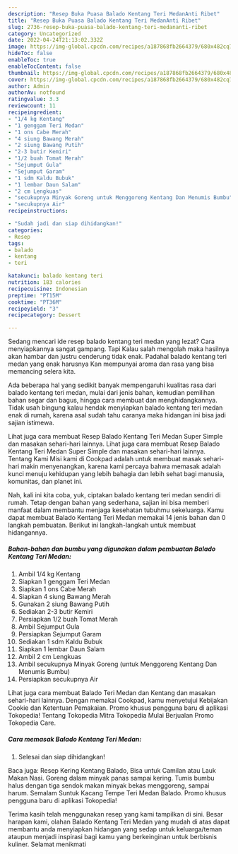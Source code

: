 ```yaml
---
description: "Resep Buka Puasa Balado Kentang Teri MedanAnti Ribet"
title: "Resep Buka Puasa Balado Kentang Teri MedanAnti Ribet"
slug: 2736-resep-buka-puasa-balado-kentang-teri-medananti-ribet
category: Uncategorized
date: 2022-04-24T21:13:02.332Z
image: https://img-global.cpcdn.com/recipes/a187868fb2664379/680x482cq70/balado-kentang-teri-medan-foto-resep-utama.jpg
hideToc: false
enableToc: true
enableTocContent: false
thumbnail: https://img-global.cpcdn.com/recipes/a187868fb2664379/680x482cq70/balado-kentang-teri-medan-foto-resep-utama.jpg
cover: https://img-global.cpcdn.com/recipes/a187868fb2664379/680x482cq70/balado-kentang-teri-medan-foto-resep-utama.jpg
author: Admin
authorAv: notfound
ratingvalue: 3.3
reviewcount: 11
recipeingredient:
- "1/4 kg Kentang"
- "1 genggam Teri Medan"
- "1 ons Cabe Merah"
- "4 siung Bawang Merah"
- "2 siung Bawang Putih"
- "2-3 butir Kemiri"
- "1/2 buah Tomat Merah"
- "Sejumput Gula"
- "Sejumput Garam"
- "1 sdm Kaldu Bubuk"
- "1 lembar Daun Salam"
- "2 cm Lengkuas"
- "secukupnya Minyak Goreng untuk Menggoreng Kentang Dan Menumis Bumbu"
- "secukupnya Air"
recipeinstructions:

- "Sudah jadi dan siap dihidangkan!"
categories:
- Resep
tags:
- balado
- kentang
- teri

katakunci: balado kentang teri 
nutrition: 183 calories
recipecuisine: Indonesian
preptime: "PT15M"
cooktime: "PT36M"
recipeyield: "3"
recipecategory: Dessert

---
```



Sedang mencari ide resep balado kentang teri medan yang lezat? Cara menyiapkannya sangat gampang. Tapi Kalau salah mengolah maka hasilnya akan hambar dan justru cenderung tidak enak. Padahal balado kentang teri medan yang enak harusnya Kan mempunyai aroma dan rasa yang bisa memancing selera kita.


Ada beberapa hal yang sedikit banyak mempengaruhi kualitas rasa dari balado kentang teri medan, mulai dari jenis bahan, kemudian pemilihan bahan segar dan bagus, hingga cara membuat dan menghidangkannya. Tidak usah bingung kalau hendak menyiapkan balado kentang teri medan enak di rumah, karena asal sudah tahu caranya maka hidangan ini bisa jadi sajian istimewa.

Lihat juga cara membuat Resep Balado Kentang Teri Medan Super Simple dan masakan sehari-hari lainnya. Lihat juga cara membuat Resep Balado Kentang Teri Medan Super Simple dan masakan sehari-hari lainnya. Tentang Kami Misi kami di Cookpad adalah untuk membuat masak sehari-hari makin menyenangkan, karena kami percaya bahwa memasak adalah kunci menuju kehidupan yang lebih bahagia dan lebih sehat bagi manusia, komunitas, dan planet ini.


Nah, kali ini kita coba, yuk, ciptakan balado kentang teri medan sendiri di rumah. Tetap dengan bahan yang sederhana, sajian ini bisa memberi manfaat dalam membantu menjaga kesehatan tubuhmu sekeluarga. Kamu dapat membuat Balado Kentang Teri Medan memakai 14 jenis bahan dan 0 langkah pembuatan. Berikut ini langkah-langkah untuk membuat hidangannya.

<!--inarticleads1-->

##### Bahan-bahan dan bumbu yang digunakan dalam pembuatan Balado Kentang Teri Medan:

1. Ambil 1/4 kg Kentang
1. Siapkan 1 genggam Teri Medan
1. Siapkan 1 ons Cabe Merah
1. Siapkan 4 siung Bawang Merah
1. Gunakan 2 siung Bawang Putih
1. Sediakan 2-3 butir Kemiri
1. Persiapkan 1/2 buah Tomat Merah
1. Ambil Sejumput Gula
1. Persiapkan Sejumput Garam
1. Sediakan 1 sdm Kaldu Bubuk
1. Siapkan 1 lembar Daun Salam
1. Ambil 2 cm Lengkuas
1. Ambil secukupnya Minyak Goreng (untuk Menggoreng Kentang Dan Menumis Bumbu)
1. Persiapkan secukupnya Air


Lihat juga cara membuat Balado Teri Medan dan Kentang dan masakan sehari-hari lainnya. Dengan memakai Cookpad, kamu menyetujui Kebijakan Cookie dan Ketentuan Pemakaian. Promo khusus pengguna baru di aplikasi Tokopedia! Tentang Tokopedia Mitra Tokopedia Mulai Berjualan Promo Tokopedia Care. 

<!--inarticleads2-->

##### Cara memasak Balado Kentang Teri Medan:


1. Selesai dan siap dihidangkan!

Baca juga: Resep Kering Kentang Balado, Bisa untuk Camilan atau Lauk Makan Nasi. Goreng dalam minyak panas sampai kering. Tumis bumbu halus dengan tiga sendok makan minyak bekas menggoreng, sampai harum. Semalam Suntuk Kacang Tempe Teri Medan Balado. Promo khusus pengguna baru di aplikasi Tokopedia! 

Terima kasih telah menggunakan resep yang kami tampilkan di sini. Besar harapan kami, olahan Balado Kentang Teri Medan yang mudah di atas dapat membantu anda menyiapkan hidangan yang sedap untuk keluarga/teman ataupun menjadi inspirasi bagi kamu yang berkeinginan untuk berbisnis kuliner. Selamat menikmati
